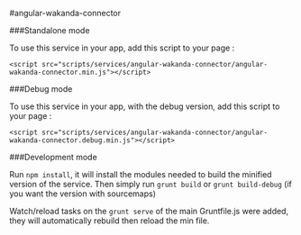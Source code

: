 #angular-wakanda-connector

###Standalone mode

To use this service in your app, add this script to your page :


    <script src="scripts/services/angular-wakanda-connector/angular-wakanda-connector.min.js"></script>


###Debug mode

To use this service in your app, with the debug version, add this script to your page :


    <script src="scripts/services/angular-wakanda-connector/angular-wakanda-connector.debug.min.js"></script>


###Development mode

Run `npm install`, it will install the modules needed to build the minified version of the service.
Then simply run `grunt build` or `grunt build-debug` (if you want the version with sourcemaps)

Watch/reload tasks on the `grunt serve` of the main Gruntfile.js were added, they will automatically rebuild then reload the min file.
